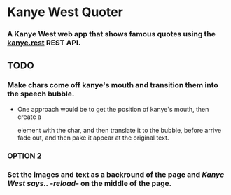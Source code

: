 # Kanye West Quoter

### A Kanye West web app that shows famous quotes using the [kanye.rest](https://kanye.rest/) REST API.


## TODO

### Make chars come off kanye's mouth and transition them into the speech bubble.
 - One approach would be to get the position of kanye's mouth, then create a <p></p> element with the char, and then translate it to the bubble, before arrive fade out, and then pake it appear at the original text.

 ### OPTION 2

 ### Set the images and text as a backround of the page and *Kanye West says.. -reload-* on the middle of the page. 